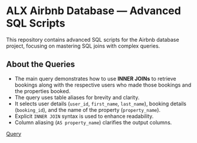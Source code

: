 # ALX Airbnb Database — Advanced SQL Scripts

This repository contains advanced SQL scripts for the Airbnb database project, focusing on mastering SQL joins with complex queries.

## About the Queries

- The main query demonstrates how to use **INNER JOINs** to retrieve bookings along with the respective users who made those bookings and the properties booked.
- The query uses table aliases for brevity and clarity.
- It selects user details (`user_id`, `first_name`, `last_name`), booking details (`booking_id`), and the name of the property (`property_name`).
- Explicit `INNER JOIN` syntax is used to enhance readability.
- Column aliasing (`AS property_name`) clarifies the output columns.

[Query](joins_queries.sql)
